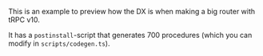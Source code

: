 This is an example to preview how the DX is when making a big router with tRPC v10.

It has a `postinstall`-script that generates 700 procedures (which you can modify in `scripts/codegen.ts`).
